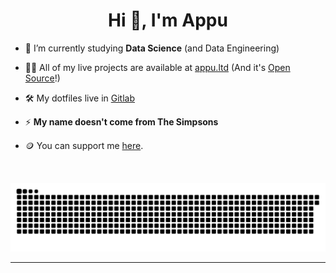 <h1 align="center">Hi 👋, I'm Appu</h1>
<!-- <h3 align="center">A passionate student.</h3> -->

- 🌱 I’m currently studying **Data Science** (and Data Engineering)

- 👨‍💻 All of my live projects are available at [appu.ltd](https://appu.ltd) (And it's [Open Source](https://github.com/appuchias/appuwrotethese)!)

- 🛠️ My dotfiles live in [Gitlab](https://gitlab.com/appuchia-dotfiles)

- ⚡ **My name doesn't come from The Simpsons**

- 🪙 You can support me [here](https://coindrop.to/appuchia).

<br>

<!-- ![Appu's GitHub stats](https://github-readme-stats.vercel.app/api?show_icons=true&include_all_commits=true&count_private=true&hide_border=false&username=appuchias&theme=dark) -->

![snek](https://github.com/appuchias/appuchias/raw/output/snake.svg)

---
